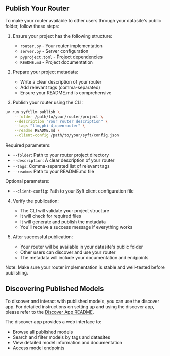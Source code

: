 ## Publish Your Router

To make your router available to other users through your datasite's public folder, follow these steps:

1. Ensure your project has the following structure:
   - `router.py` - Your router implementation
   - `server.py` - Server configuration
   - `pyproject.toml` - Project dependencies
   - `README.md` - Project documentation

2. Prepare your project metadata:
   - Write a clear description of your router
   - Add relevant tags (comma-separated)
   - Ensure your README.md is comprehensive

3. Publish your router using the CLI:
```bash
uv run syftllm publish \
    --folder /path/to/your/router/project \
    --description "Your router description" \
    --tags "llm,phi-4,openrouter" \
    --readme README.md \
    --client-config /path/to/your/syft/config.json
```

Required parameters:
- `--folder`: Path to your router project directory
- `--description`: A clear description of your router
- `--tags`: Comma-separated list of relevant tags
- `--readme`: Path to your README.md file

Optional parameters:
- `--client-config`: Path to your Syft client configuration file

4. Verify the publication:
   - The CLI will validate your project structure
   - It will check for required files
   - It will generate and publish the metadata
   - You'll receive a success message if everything works

5. After successful publication:
   - Your router will be available in your datasite's public folder
   - Other users can discover and use your router
   - The metadata will include your documentation and endpoints

Note: Make sure your router implementation is stable and well-tested before publishing.

## Discovering Published Models

To discover and interact with published models, you can use the discover app. For detailed instructions on setting up and using the discover app, please refer to the [Discover App README](discover/ReadME.md).

The discover app provides a web interface to:
- Browse all published models
- Search and filter models by tags and datasites
- View detailed model information and documentation
- Access model endpoints

